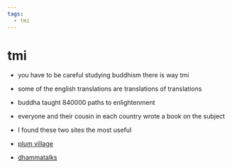 ```yaml
---
tags:
  - tmi 
---
```

# tmi

- you have to be careful studying buddhism there is way tmi
- some of the english translations are translations of translations
- buddha taught 840000 paths to enlightenment
- everyone and their cousin in each country wrote a book on the subject

- I found these two sites the most useful
- [plum village](https://plumvillage.org/)
- [dhammatalks](https://www.dhammatalks.org/)
